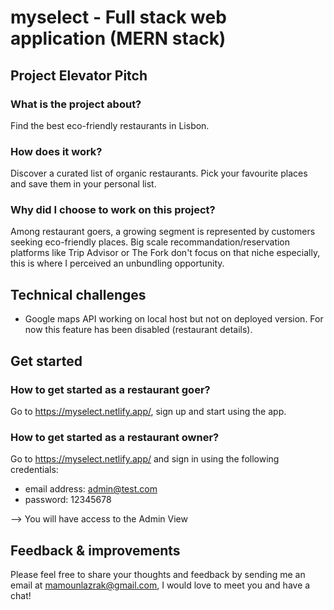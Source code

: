 # myselect - Full stack web application (MERN stack)

## Project Elevator Pitch

### What is the project about? 

Find the best eco-friendly restaurants in Lisbon.

### How does it work? 

Discover a curated list of organic restaurants. Pick your favourite places and save them in your personal list.

### Why did I choose to work on this project? 

Among restaurant goers, a growing segment is represented by customers seeking eco-friendly places. 
Big scale recommandation/reservation platforms like Trip Advisor or The Fork don't focus on that niche especially, this is where I perceived an unbundling opportunity. 

## Technical challenges

- Google maps API working on local host but not on deployed version. For now this feature has been disabled (restaurant details). 

## Get started

### How to get started as a restaurant goer? 

Go to https://myselect.netlify.app/, sign up and start using the app.

### How to get started as a restaurant owner? 

Go to https://myselect.netlify.app/ and sign in using the following credentials: 
- email address: admin@test.com
- password: 12345678

--> You will have access to the Admin View

## Feedback & improvements

Please feel free to share your thoughts and feedback by sending me an email at mamounlazrak@gmail.com, I would love to meet you and have a chat! 
